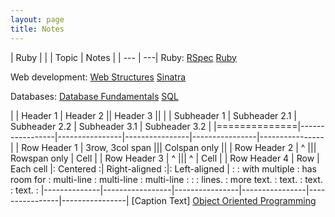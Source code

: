 ```yaml
---
layout: page
title: Notes
---
```


| Ruby | |
| Topic | Notes |
| --- | ---|
Ruby:
[RSpec](notes/rspec.html)
[Ruby](notes/ruby.html)

Web development:
[Web Structures](notes/www.html)
[Sinatra](notes/sinatra.html)

Databases:
[Database Fundamentals](notes/db.html)
[SQL](notes/sql.html)


| | Header 1  | Header 2 || Header 3 || |  | Subheader 1 | Subheader 2.1  | Subheader 2.2 | Subheader 3.1  | Subheader 3.2 |  |==============|-----------------|----------------|----------------|----------------|----------------| | Row Header 1  | 3row, 3col span ||| Colspan only ||  | Row Header 2 | ^ ||| Rowspan only | Cell | | Row Header 3  | ^ ||| ^ | Cell |  | Row Header 4 | Row | Each cell |: Centered :| Right-aligned :|: Left-aligned | : : with multiple : has room for : multi-line : multi-line : multi-line : : : lines. : more text. : text. : text. : text. : |--------------|-----------------|----------------|----------------|----------------|----------------| [Caption Text]
[Object Oriented Programming](notes/oop.html)


<!--stackedit_data:
eyJoaXN0b3J5IjpbLTMxMzUxNTc4OSwtMTk5MDQzNTk3MCwtMj
I2MTc1MTM4XX0=
-->